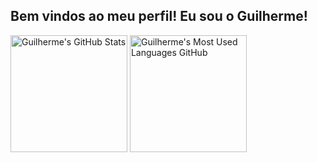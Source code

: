 ## Bem vindos ao meu perfil! Eu sou o Guilherme!

<div>
  <picture>
    <source 
      srcset="https://github-readme-stats.vercel.app/api?username=guilhermegomesneto&count_private=true&show_icons=true&theme=dark&hide=contribs"
      media="(prefers-color-scheme: dark)"
    >
    <source
      srcset="https://github-readme-stats.vercel.app/api?username=guilhermegomesneto&count_private=true&show_icons=true&hide=contribs"
      media="(prefers-color-scheme: light), (prefers-color-scheme: no-preference)"
    >
    <img alt="Guilherme's GitHub Stats" height="187em" align="center" src="https://github-readme-stats.vercel.app/api?username=guilhermegomesneto&count_private=true&show_icons=true&theme=transparent&hide=contribs">
  </picture>
  
  <picture>
    <source 
      srcset="https://github-readme-stats.vercel.app/api/top-langs/?username=guilhermegomesneto&layout=compact&langs_count=8&theme=dark"
      media="(prefers-color-scheme: dark)"
    >
    <source
      srcset="https://github-readme-stats.vercel.app/api/top-langs/?username=guilhermegomesneto&layout=compact&langs_count=8"
      media="(prefers-color-scheme: light), (prefers-color-scheme: no-preference)"
    >
    <img alt="Guilherme's Most Used Languages GitHub" height="187em" align="center" src="https://github-readme-stats.vercel.app/api/top-langs/?username=guilhermegomesneto&layout=compact&langs_count=8&theme=transparent">
  </picture>
</div>
